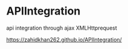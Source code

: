 # APIIntegration

api integration through ajax XMLHttprequest

https://zahidkhan262.github.io/APIIntegration/
